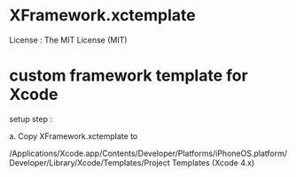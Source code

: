 XFramework.xctemplate
=====================
License : The MIT License (MIT)

custom framework template for Xcode
=====================

setup step : 

a. Copy XFramework.xctemplate to 
   
   /Applications/Xcode.app/Contents/Developer/Platforms/iPhoneOS.platform/Developer/Library/Xcode/Templates/Project Templates
   (Xcode 4.x)
